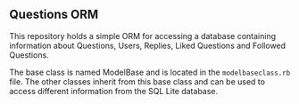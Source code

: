 ## Questions ORM

This repository holds a simple ORM for accessing a database containing information about Questions, Users, Replies, Liked Questions and Followed Questions.

The base class is named ModelBase and is located in the `modelbaseclass.rb` file. The other classes inherit from this base class and can be used to access different information from the SQL Lite database.